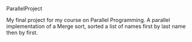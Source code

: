 ParallelProject

My final project for my course on Parallel Programming.
A parallel implementation of a Merge sort, sorted a list of names first by last name then by first.